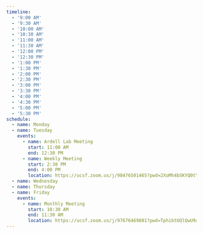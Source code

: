 ```yaml
---
timeline:
  - '9:00 AM'
  - '9:30 AM'
  - '10:00 AM'
  - '10:30 AM'
  - '11:00 AM'
  - '11:30 AM'
  - '12:00 PM'
  - '12:30 PM'
  - '1:00 PM'
  - '1:30 PM'
  - '2:00 PM'
  - '2:30 PM'
  - '3:00 PM'
  - '3:30 PM'
  - '4:00 PM'
  - '4:30 PM'
  - '5:00 PM'
  - '5:30 PM'
schedule:
  - name: Monday
  - name: Tuesday
    events:
      - name: Ardell Lab Meeting
        start: 11:00 AM
        end: 12:30 PM
      - name: Weekly Meeting
        start: 2:30 PM
        end: 4:00 PM
        location: https://ucsf.zoom.us/j/98476501465?pwd=2XoMh4bSKYQ0tYKwsWBsnnMZgwvYaz.1
  - name: Wednesday
  - name: Thursday
  - name: Friday
    events:
      - name: Monthly Meeting
        start: 10:30 AM
        end: 11:30 AM
        location: https://ucsf.zoom.us/j/97676469801?pwd=TphibtUQlQwU9aQUpvVMMV9P5trifa.1
---
```

